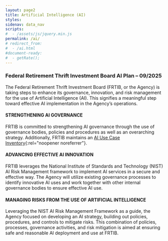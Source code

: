 ```yaml
---
layout: page2
title: Artificial Intelligence (AI)
styles:
sidenav: data_nav
scripts:
#  - /assets/js/jquery.min.js
permalink: /ai/
# redirect_from:
#  - /ai.html
#document-ready:
#  - getRate();
---
```


### Federal Retirement Thrift Investment Board AI Plan – 09/2025

The Federal Retirement Thrift Investment Board (FRTIB, or the Agency) is taking steps to enhance its governance, innovation, and risk management for the use of Artificial Intelligence (AI). This signifies a meaningful step toward effective AI implementation in the Agency’s operations.

#### STRENGTHENING AI GOVERNANCE
FRTIB is committed to strengthening AI governance through the use of governance bodies, policies and procedures as well as an overarching strategy. Additionally, FRTIB maintains an [AI Use Case Inventory](https://www.frtib.gov/data/ai_inventory/){:rel="noopener noreferrer"}.

#### ADVANCING EFFECTIVE AI INNOVATION

FRTIB leverages the National Institute of Standards and Technology (NIST) AI Risk Management framework to implement AI services in a secure and effective way. The Agency will utilize existing governance processes to identify innovative AI uses and work together with other internal governance bodies to ensure effective AI use.

#### MANAGING RISKS FROM THE USE OF ARTIFICIAL INTELLIGENCE

Leveraging the NIST AI Risk Management Framework as a guide, the Agency focused on developing an AI strategy, building out policies, procedures, and controls to mitigate risks. This combination of policies, processes, governance activities, and risk mitigation is aimed at ensuring safe and reasonable AI deployment and use at FRTIB.

<!-- CONTENT END -->
